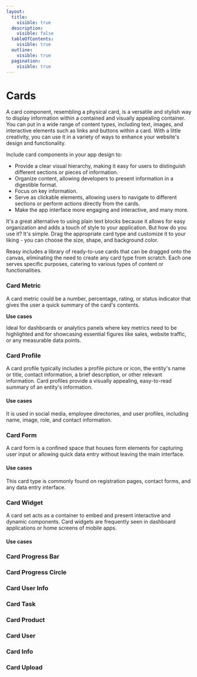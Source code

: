 ```yaml
---
layout:
  title:
    visible: true
  description:
    visible: false
  tableOfContents:
    visible: true
  outline:
    visible: true
  pagination:
    visible: true
---
```


# Cards

A card component, resembling a physical card, is a versatile and stylish way to display information within a contained and visually appealing container. You can put in a wide range of content types, including text, images, and interactive elements such as links and buttons within a card. With a little creativity, you can use it in a variety of ways to enhance your website's design and functionality.

Include card components in your app design to:

* Provide a clear visual hierarchy, making it easy for users to distinguish different sections or pieces of information.
* Organize content, allowing developers to present information in a digestible format.
* Focus on key information.
* Serve as clickable elements, allowing users to navigate to different sections or perform actions directly from the cards.
* Make the app interface more engaging and interactive, and many more.

It's a great alternative to using plain text blocks because it allows for easy organization and adds a touch of style to your application. But how do you use it? It's simple. Drag the appropriate card type and customize it to your liking - you can choose the size, shape, and background color.

Reasy includes a library of ready-to-use cards that can be dragged onto the canvas, eliminating the need to create any card type from scratch. Each one serves specific purposes, catering to various types of content or functionalities.

### Card Metric

A card metric could be a number, percentage, rating, or status indicator that gives the user a quick summary of the card's contents.&#x20;

**Use cases**

Ideal for dashboards or analytics panels where key metrics need to be highlighted and for showcasing essential figures like sales, website traffic, or any measurable data points.

### Card Profile

A card profile typically includes a profile picture or icon, the entity's name or title, contact information, a brief description, or other relevant information. Card profiles provide a visually appealing, easy-to-read summary of an entity's information.

#### Use cases

It is used in social media, employee directories, and user profiles, including name, image, role, and contact information.

### Card Form

A card form is a confined space that houses form elements for capturing user input or allowing quick data entry without leaving the main interface.

#### Use cases

This card type is commonly found on registration pages, contact forms, and any data entry interface.

### Card Widget

A card set acts as a container to embed and present interactive and dynamic components. Card widgets are frequently seen in dashboard applications or home screens of mobile apps.

#### Use cases



### Card Progress Bar

### Card Progress Circle

### Card User Info

### Card Task

### Card Product

### Card User

### Card Info

### Card Upload
